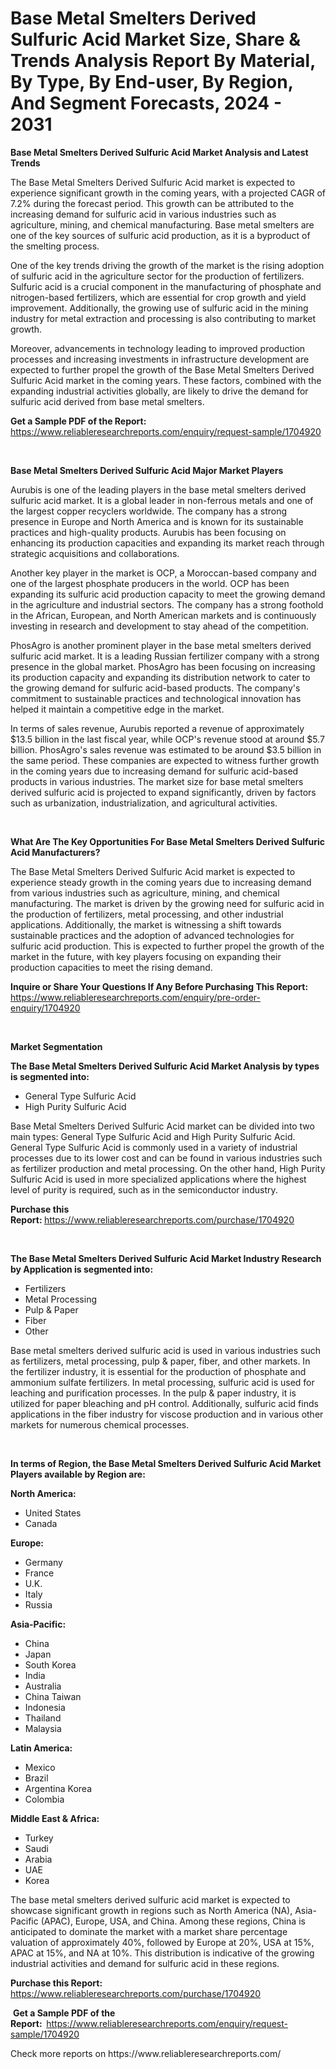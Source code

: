 <p><h1>Base Metal Smelters Derived Sulfuric Acid Market Size, Share & Trends Analysis Report By Material, By Type, By End-user, By Region, And Segment Forecasts, 2024 - 2031</h1></p><p><strong>Base Metal Smelters Derived Sulfuric Acid Market Analysis and Latest Trends</strong></p>
<p><p>The Base Metal Smelters Derived Sulfuric Acid market is expected to experience significant growth in the coming years, with a projected CAGR of 7.2% during the forecast period. This growth can be attributed to the increasing demand for sulfuric acid in various industries such as agriculture, mining, and chemical manufacturing. Base metal smelters are one of the key sources of sulfuric acid production, as it is a byproduct of the smelting process.</p><p>One of the key trends driving the growth of the market is the rising adoption of sulfuric acid in the agriculture sector for the production of fertilizers. Sulfuric acid is a crucial component in the manufacturing of phosphate and nitrogen-based fertilizers, which are essential for crop growth and yield improvement. Additionally, the growing use of sulfuric acid in the mining industry for metal extraction and processing is also contributing to market growth.</p><p>Moreover, advancements in technology leading to improved production processes and increasing investments in infrastructure development are expected to further propel the growth of the Base Metal Smelters Derived Sulfuric Acid market in the coming years. These factors, combined with the expanding industrial activities globally, are likely to drive the demand for sulfuric acid derived from base metal smelters.</p></p>
<p><strong>Get a Sample PDF of the Report:&nbsp;</strong> <a href="https://www.reliableresearchreports.com/enquiry/request-sample/1704920">https://www.reliableresearchreports.com/enquiry/request-sample/1704920</a></p>
<p>&nbsp;</p>
<p><strong>Base Metal Smelters Derived Sulfuric Acid Major Market Players</strong></p>
<p><p>Aurubis is one of the leading players in the base metal smelters derived sulfuric acid market. It is a global leader in non-ferrous metals and one of the largest copper recyclers worldwide. The company has a strong presence in Europe and North America and is known for its sustainable practices and high-quality products. Aurubis has been focusing on enhancing its production capacities and expanding its market reach through strategic acquisitions and collaborations.</p><p>Another key player in the market is OCP, a Moroccan-based company and one of the largest phosphate producers in the world. OCP has been expanding its sulfuric acid production capacity to meet the growing demand in the agriculture and industrial sectors. The company has a strong foothold in the African, European, and North American markets and is continuously investing in research and development to stay ahead of the competition.</p><p>PhosAgro is another prominent player in the base metal smelters derived sulfuric acid market. It is a leading Russian fertilizer company with a strong presence in the global market. PhosAgro has been focusing on increasing its production capacity and expanding its distribution network to cater to the growing demand for sulfuric acid-based products. The company's commitment to sustainable practices and technological innovation has helped it maintain a competitive edge in the market.</p><p>In terms of sales revenue, Aurubis reported a revenue of approximately $13.5 billion in the last fiscal year, while OCP's revenue stood at around $5.7 billion. PhosAgro's sales revenue was estimated to be around $3.5 billion in the same period. These companies are expected to witness further growth in the coming years due to increasing demand for sulfuric acid-based products in various industries. The market size for base metal smelters derived sulfuric acid is projected to expand significantly, driven by factors such as urbanization, industrialization, and agricultural activities.</p></p>
<p>&nbsp;</p>
<p><strong>What Are The Key Opportunities For Base Metal Smelters Derived Sulfuric Acid Manufacturers?</strong></p>
<p><p>The Base Metal Smelters Derived Sulfuric Acid market is expected to experience steady growth in the coming years due to increasing demand from various industries such as agriculture, mining, and chemical manufacturing. The market is driven by the growing need for sulfuric acid in the production of fertilizers, metal processing, and other industrial applications. Additionally, the market is witnessing a shift towards sustainable practices and the adoption of advanced technologies for sulfuric acid production. This is expected to further propel the growth of the market in the future, with key players focusing on expanding their production capacities to meet the rising demand.</p></p>
<p><strong>Inquire or Share Your Questions If Any Before Purchasing This Report:</strong> <a href="https://www.reliableresearchreports.com/enquiry/pre-order-enquiry/1704920">https://www.reliableresearchreports.com/enquiry/pre-order-enquiry/1704920</a></p>
<p>&nbsp;</p>
<p><strong>Market Segmentation</strong></p>
<p><strong>The Base Metal Smelters Derived Sulfuric Acid Market Analysis by types is segmented into:</strong></p>
<p><ul><li>General Type Sulfuric Acid</li><li>High Purity Sulfuric Acid</li></ul></p>
<p><p>Base Metal Smelters Derived Sulfuric Acid market can be divided into two main types: General Type Sulfuric Acid and High Purity Sulfuric Acid. General Type Sulfuric Acid is commonly used in a variety of industrial processes due to its lower cost and can be found in various industries such as fertilizer production and metal processing. On the other hand, High Purity Sulfuric Acid is used in more specialized applications where the highest level of purity is required, such as in the semiconductor industry.</p></p>
<p><strong>Purchase this Report:&nbsp;</strong><a href="https://www.reliableresearchreports.com/purchase/1704920">https://www.reliableresearchreports.com/purchase/1704920</a></p>
<p>&nbsp;</p>
<p><strong>The Base Metal Smelters Derived Sulfuric Acid Market Industry Research by Application is segmented into:</strong></p>
<p><ul><li>Fertilizers</li><li>Metal Processing</li><li>Pulp & Paper</li><li>Fiber</li><li>Other</li></ul></p>
<p><p>Base metal smelters derived sulfuric acid is used in various industries such as fertilizers, metal processing, pulp & paper, fiber, and other markets. In the fertilizer industry, it is essential for the production of phosphate and ammonium sulfate fertilizers. In metal processing, sulfuric acid is used for leaching and purification processes. In the pulp & paper industry, it is utilized for paper bleaching and pH control. Additionally, sulfuric acid finds applications in the fiber industry for viscose production and in various other markets for numerous chemical processes.</p></p>
<p>&nbsp;</p>
<p><strong>In terms of Region, the Base Metal Smelters Derived Sulfuric Acid Market Players available by Region are:</strong></p>
<p>
    <p> <strong> North America: </strong>
        <ul>
            <li>United States</li>
            <li>Canada</li>
        </ul>
        </p> 
    <p> <strong> Europe: </strong>
        <ul>
            <li>Germany</li>
            <li>France</li>
            <li>U.K.</li>
            <li>Italy</li>
            <li>Russia</li>
        </ul>
        </p> 
    <p> <strong> Asia-Pacific: </strong>
        <ul>
            <li>China</li>
            <li>Japan</li>
            <li>South Korea</li>
            <li>India</li>
            <li>Australia</li>
            <li>China Taiwan</li>
            <li>Indonesia</li>
            <li>Thailand</li>
            <li>Malaysia</li>
        </ul>
        </p> 
    <p> <strong> Latin America: </strong>
        <ul>
            <li>Mexico</li>
            <li>Brazil</li>
            <li>Argentina Korea</li>
            <li>Colombia</li>
        </ul>
        </p> 
    <p> <strong> Middle East & Africa: </strong>
        <ul>
            <li>Turkey</li>
            <li>Saudi</li>
            <li>Arabia</li>
            <li>UAE</li>
            <li>Korea</li>
        </ul>
    </p>
    </p>
<p><p>The base metal smelters derived sulfuric acid market is expected to showcase significant growth in regions such as North America (NA), Asia-Pacific (APAC), Europe, USA, and China. Among these regions, China is anticipated to dominate the market with a market share percentage valuation of approximately 40%, followed by Europe at 20%, USA at 15%, APAC at 15%, and NA at 10%. This distribution is indicative of the growing industrial activities and demand for sulfuric acid in these regions.</p></p>
<p><strong>Purchase this Report: </strong><a href="https://www.reliableresearchreports.com/purchase/1704920">https://www.reliableresearchreports.com/purchase/1704920</a></p>
<p>&nbsp;<strong>Get a Sample PDF of the Report:&nbsp;&nbsp;</strong><a href="https://www.reliableresearchreports.com/enquiry/request-sample/1704920">https://www.reliableresearchreports.com/enquiry/request-sample/1704920</a></p>
<p><strong></strong></p>
<p>Check more reports on https://www.reliableresearchreports.com/</p>